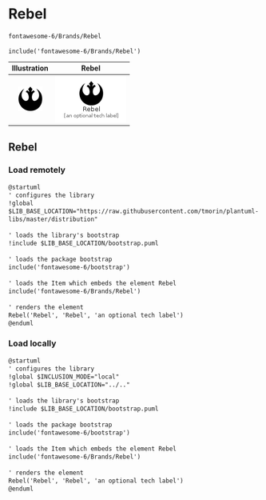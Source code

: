 # Rebel


```text
fontawesome-6/Brands/Rebel
```

```text
include('fontawesome-6/Brands/Rebel')
```



| Illustration | Rebel |
| :---: | :---: |
| ![illustration for Illustration](../../fontawesome-6/Brands/Rebel.png) | ![illustration for Rebel](../../fontawesome-6/Brands/Rebel.Local.png) |




## Rebel

### Load remotely
```plantuml
@startuml
' configures the library
!global $LIB_BASE_LOCATION="https://raw.githubusercontent.com/tmorin/plantuml-libs/master/distribution"

' loads the library's bootstrap
!include $LIB_BASE_LOCATION/bootstrap.puml

' loads the package bootstrap
include('fontawesome-6/bootstrap')

' loads the Item which embeds the element Rebel
include('fontawesome-6/Brands/Rebel')

' renders the element
Rebel('Rebel', 'Rebel', 'an optional tech label')
@enduml
```

### Load locally
```plantuml
@startuml
' configures the library
!global $INCLUSION_MODE="local"
!global $LIB_BASE_LOCATION="../.."

' loads the library's bootstrap
!include $LIB_BASE_LOCATION/bootstrap.puml

' loads the package bootstrap
include('fontawesome-6/bootstrap')

' loads the Item which embeds the element Rebel
include('fontawesome-6/Brands/Rebel')

' renders the element
Rebel('Rebel', 'Rebel', 'an optional tech label')
@enduml
```

